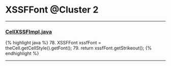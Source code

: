 # XSSFFont @Cluster 2

***

### [CellXSSFImpl.java](https://searchcode.com/codesearch/view/72854552/)
{% highlight java %}
78. XSSFFont xssfFont = theCell.getCellStyle().getFont();
79. return xssfFont.getStrikeout();
{% endhighlight %}

***

